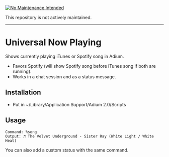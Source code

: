 [![No Maintenance Intended](http://unmaintained.tech/badge.svg)](http://unmaintained.tech/)

This repository is not actively maintained.
***

Universal Now Playing
=====================

Shows currently playing iTunes or Spotify song in Adium.
* Favors Spotify (will show Spotify song before iTunes song if both are running).
* Works in a chat session and as a status message.

## Installation

* Put in ~/Library/Application Support/Adium 2.0/Scripts

## Usage

````
Command: %song
Output: ♬ The Velvet Underground - Sister Ray (White Light / White Heat)
````

You can also add a custom status with the same command.
